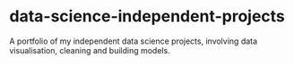 # data-science-independent-projects
A portfolio of my independent data science projects, involving data visualisation, cleaning and building models.
